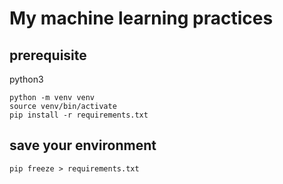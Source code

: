 # My machine learning practices

## prerequisite

python3

```
python -m venv venv
source venv/bin/activate
pip install -r requirements.txt
```

## save your environment

```
pip freeze > requirements.txt
```